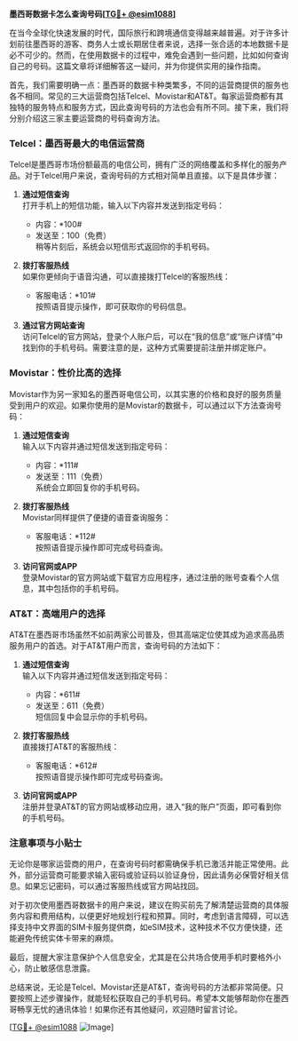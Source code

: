 **墨西哥数据卡怎么查询号码[[TG💪+ @esim1088](https://t.me/s/esim1088)]**

在当今全球化快速发展的时代，国际旅行和跨境通信变得越来越普遍。对于许多计划前往墨西哥的游客、商务人士或长期居住者来说，选择一张合适的本地数据卡是必不可少的。然而，在使用数据卡的过程中，难免会遇到一些问题，比如如何查询自己的号码。这篇文章将详细解答这一疑问，并为你提供实用的操作指南。

首先，我们需要明确一点：墨西哥的数据卡种类繁多，不同的运营商提供的服务也各不相同。常见的三大运营商包括Telcel、Movistar和AT&T。每家运营商都有其独特的服务特点和服务方式，因此查询号码的方法也会有所不同。接下来，我们将分别介绍这三家主要运营商的号码查询方法。

### Telcel：墨西哥最大的电信运营商

Telcel是墨西哥市场份额最高的电信公司，拥有广泛的网络覆盖和多样化的服务产品。对于Telcel用户来说，查询号码的方式相对简单且直接。以下是具体步骤：

1. **通过短信查询**  
   打开手机上的短信功能，输入以下内容并发送到指定号码：
   - 内容：*100#  
   - 发送至：100（免费）  
   稍等片刻后，系统会以短信形式返回你的手机号码。

2. **拨打客服热线**  
   如果你更倾向于语音沟通，可以直接拨打Telcel的客服热线：
   - 客服电话：*101#  
   按照语音提示操作，即可获取你的号码信息。

3. **通过官方网站查询**  
   访问Telcel的官方网站，登录个人账户后，可以在“我的信息”或“账户详情”中找到你的手机号码。需要注意的是，这种方式需要提前注册并绑定账户。

### Movistar：性价比高的选择

Movistar作为另一家知名的墨西哥电信公司，以其实惠的价格和良好的服务质量受到用户的欢迎。如果你使用的是Movistar的数据卡，可以通过以下方法查询号码：

1. **通过短信查询**  
   输入以下内容并通过短信发送到指定号码：
   - 内容：*111#  
   - 发送至：111（免费）  
   系统会立即回复你的手机号码。

2. **拨打客服热线**  
   Movistar同样提供了便捷的语音查询服务：
   - 客服电话：*112#  
   按照语音提示操作即可完成号码查询。

3. **访问官网或APP**  
   登录Movistar的官方网站或下载官方应用程序，通过注册的账号查看个人信息，其中包括你的手机号码。

### AT&T：高端用户的选择

AT&T在墨西哥市场虽然不如前两家公司普及，但其高端定位使其成为追求高品质服务用户的首选。对于AT&T用户而言，查询号码的方法如下：

1. **通过短信查询**  
   输入以下内容并通过短信发送到指定号码：
   - 内容：*611#  
   - 发送至：611（免费）  
   短信回复中会显示你的手机号码。

2. **拨打客服热线**  
   直接拨打AT&T的客服热线：
   - 客服电话：*612#  
   按照语音提示操作即可完成号码查询。

3. **访问官网或APP**  
   注册并登录AT&T的官方网站或移动应用，进入“我的账户”页面，即可看到你的手机号码。

### 注意事项与小贴士

无论你是哪家运营商的用户，在查询号码时都需确保手机已激活并能正常使用。此外，部分运营商可能要求输入密码或验证码以验证身份，因此请务必保管好相关信息。如果忘记密码，可以通过客服热线或官方网站找回。

对于初次使用墨西哥数据卡的用户来说，建议在购买前先了解清楚运营商的具体服务内容和费用结构，以便更好地规划行程和预算。同时，考虑到语言障碍，可以选择支持中文界面的SIM卡服务提供商，如eSIM技术，这种技术不仅方便快捷，还能避免传统实体卡带来的麻烦。

最后，提醒大家注意保护个人信息安全，尤其是在公共场合使用手机时要格外小心，防止敏感信息泄露。

总结来说，无论是Telcel、Movistar还是AT&T，查询号码的方法都非常简便。只要按照上述步骤操作，就能轻松获取自己的手机号码。希望本文能够帮助你在墨西哥畅享无忧的通讯体验！如果你还有其他疑问，欢迎随时留言讨论。

[[TG💪+ @esim1088](https://t.me/s/esim1088) ![Image](https://i.postimg.cc/4NQfJmqS/Snipaste-2025-05-13-00-14-12.png)]